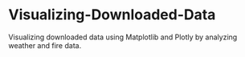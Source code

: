 # Visualizing-Downloaded-Data
Visualizing downloaded data using Matplotlib and Plotly by analyzing weather and fire data.
